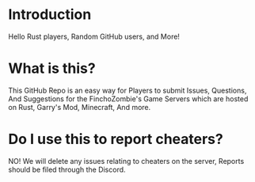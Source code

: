# Introduction
Hello Rust players, Random GitHub users, and More!

# What is this?

This GitHub Repo is an easy way for Players to submit Issues, Questions, And Suggestions for the FinchoZombie's Game Servers which are hosted on Rust, Garry's Mod, Minecraft, And more.

# Do I use this to report cheaters?

NO! We will delete any issues relating to cheaters on the server, Reports should be filed through the Discord.

